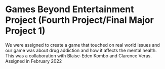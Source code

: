 # Games Beyond Entertainment Project (Fourth Project/Final Major Project 1)
We were assigned to create a game that touched on real world issues and our game was about drug addiction and how it affects the mental health.
This was a collaboration with Blaise-Eden Kombo and Clarence Veras.
Assigned in February 2022
